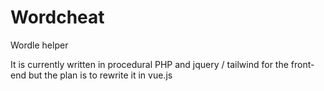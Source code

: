 # Wordcheat
Wordle helper

It is currently written in procedural PHP and jquery / tailwind for the front-end but the plan is to rewrite it in vue.js
